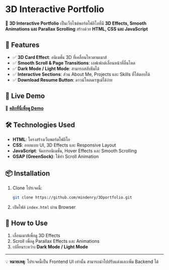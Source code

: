 # 3D Interactive Portfolio

🚀 **3D Interactive Portfolio** เป็นเว็บไซต์พอร์ตโฟลิโอที่มี **3D Effects, Smooth Animations และ Parallax Scrolling** สร้างด้วย **HTML, CSS และ JavaScript**

## 🎯 Features
- ✅ **3D Card Effect**: อนิเมชั่น 3D ที่เคลื่อนไหวตามเมาส์
- ✅ **Smooth Scroll & Page Transitions**: เอฟเฟกต์เลื่อนหน้าที่ลื่นไหล
- ✅ **Dark Mode / Light Mode**: สามารถสลับธีมได้
- ✅ **Interactive Sections**: ส่วน About Me, Projects และ Skills ที่โต้ตอบได้
- ✅ **Download Resume Button**: ดาวน์โหลดเรซูเม่ได้ง่าย

## 🚀 Live Demo
🔗 **[คลิกที่นี่เพื่อดู Demo](https://mindenry.github.io/3Dportfolio/)** 

## 🛠️ Technologies Used
- **HTML**: โครงสร้างเว็บพอร์ตโฟลิโอ
- **CSS**: ออกแบบ UI, 3D Effects และ Responsive Layout
- **JavaScript**: จัดการอนิเมชั่น, Hover Effects และ Smooth Scrolling
- **GSAP (GreenSock)**: ใช้ทำ Scroll Animation

## 📦 Installation
1. Clone โปรเจคนี้:
   ```bash
   git clone https://github.com/mindenry/3Dportfolio.git
   ```
2. เปิดไฟล์ `index.html` ผ่าน Browser

## 🚀 How to Use
1. เลื่อนเมาส์เพื่อดู 3D Effects
2. Scroll เพื่อดู Parallax Effects และ Animations
3. เปลี่ยนระหว่าง **Dark Mode / Light Mode**


---
💡 **หมายเหตุ**: โปรเจคนี้เป็น Frontend UI เท่านั้น สามารถนำไปปรับแต่งและเพิ่ม Backend ได้

